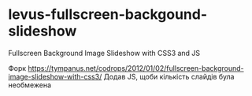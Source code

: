# levus-fullscreen-backgound-slideshow
Fullscreen Background Image Slideshow with CSS3 and JS

Форк https://tympanus.net/codrops/2012/01/02/fullscreen-background-image-slideshow-with-css3/
Додав JS, щоби кількість слайдів була необмежена
